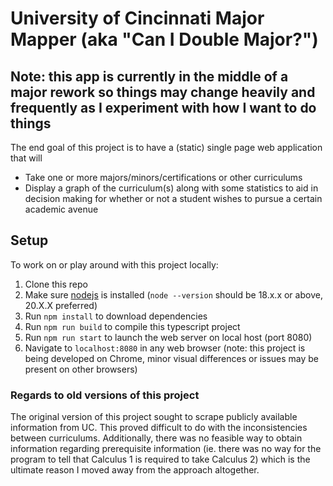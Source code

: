 # University of Cincinnati Major Mapper (aka "Can I Double Major?")

## **Note: this app is currently in the middle of a major rework so things may change heavily and frequently as I experiment with how I want to do things**

The end goal of this project is to have a (static) single page web application that will

- Take one or more majors/minors/certifications or other curriculums
- Display a graph of the curriculum(s) along with some statistics to aid in decision making for whether or not a student wishes to pursue a certain academic avenue

## Setup

To work on or play around with this project locally:

1. Clone this repo
2. Make sure [nodejs](https://nodejs.org/en) is installed (`node --version` should be 18.x.x or above, 20.X.X preferred)
3. Run `npm install` to download dependencies
4. Run `npm run build` to compile this typescript project
5. Run `npm run start` to launch the web server on local host (port 8080)
6. Navigate to `localhost:8080` in any web browser (note: this project is being developed on Chrome, minor visual differences or issues may be present on other browsers)

### Regards to old versions of this project

The original version of this project sought to scrape publicly available information from UC. This proved difficult to do with the inconsistencies between curriculums. Additionally, there was no feasible way to obtain information regarding prerequisite information (ie. there was no way for the program to tell that Calculus 1 is required to take Calculus 2) which is the ultimate reason I moved away from the approach altogether.
